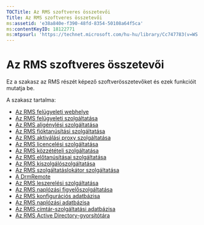 ```yaml
---
TOCTitle: Az RMS szoftveres összetevői
Title: Az RMS szoftveres összetevői
ms:assetid: 'e38a840e-f390-48fd-8354-50108a64f5ca'
ms:contentKeyID: 18122771
ms:mtpsurl: 'https://technet.microsoft.com/hu-hu/library/Cc747783(v=WS.10)'
---
```


Az RMS szoftveres összetevői
============================

Ez a szakasz az RMS részét képező szoftverösszetevőket és ezek funkcióit mutatja be.

A szakasz tartalma:

-   [Az RMS felügyeleti webhelye](https://technet.microsoft.com/f003c1d9-9a17-4e50-9e1e-5d67677552a0)
-   [Az RMS felügyeleti szolgáltatása](https://technet.microsoft.com/4bd3e142-f0f6-40e9-a160-deab28ce5b88)
-   [Az RMS aligénylési szolgáltatása](https://technet.microsoft.com/6b05e71c-5e7d-467c-9e13-35ac14d3718a)
-   [Az RMS fióktanúsítási szolgáltatása](https://technet.microsoft.com/fb294969-850e-44b4-8f6a-ca5d5cec1bf1)
-   [Az RMS aktiválási proxy szolgáltatása](https://technet.microsoft.com/6b9d33ef-466b-405b-a768-54e5615d6770)
-   [Az RMS licencelési szolgáltatása](https://technet.microsoft.com/5cad1baf-0304-4e82-b62d-83a4aac2140b)
-   [Az RMS közzétételi szolgáltatása](https://technet.microsoft.com/4c0c8fe3-695c-4b2c-a2d3-cab9b52bbb25)
-   [Az RMS előtanúsításai szolgáltatása](https://technet.microsoft.com/09957294-167f-4f98-88e9-ae90fbeb26c1)
-   [Az RMS kiszolgálószolgáltatása](https://technet.microsoft.com/772d0a89-c9fb-4430-9434-38cd5add1e86)
-   [Az RMS szolgáltatáslokátor szolgáltatása](https://technet.microsoft.com/6f410cc9-5d5b-4df3-bf4f-7b13811eb52f)
-   [A DrmRemote](https://technet.microsoft.com/1f7cd7ac-2db1-4d92-8686-75c8ade54988)
-   [Az RMS leszerelési szolgáltatása](https://technet.microsoft.com/97677e3b-bc83-47ec-b6db-d326cd94566c)
-   [Az RMS naplózási figyelőszolgáltatása](https://technet.microsoft.com/e81ea57d-1a7d-4c02-abfc-dbc1597e176b)
-   [Az RMS konfigurációs adatbázisa](https://technet.microsoft.com/769adbdc-f32f-464b-85c4-e8b160036187)
-   [Az RMS naplózási adatbázisa](https://technet.microsoft.com/8ba147f3-16e4-4d9a-ac8f-f05ba2ba11bb)
-   [Az RMS címtár-szolgáltatási adatbázisa](https://technet.microsoft.com/6f6b8586-5d17-4a40-94a3-4dc738195301)
-   [Az RMS Active Directory-gyorsítótára](https://technet.microsoft.com/c721a2eb-2fe9-4346-b426-3cc169b97265)
